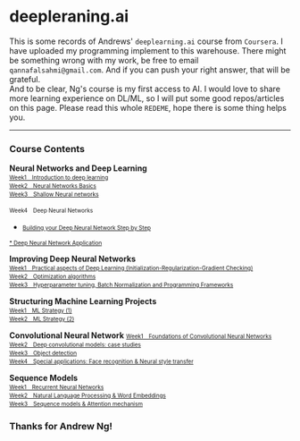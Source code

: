 # deepleraning.ai
This is some records of Andrews' `deeplearning.ai` course from `Coursera`. I have uploaded my programming implement to this warehouse. There might be something wrong with my work, be free to email `qannafalsahmi@gmail.com`. And if you can push your right answer, that will be grateful.<br/>
And to be clear, Ng's course is my first access to AI. I would love to share more learning experience on DL/ML, so I will put some good repos/articles on this page. Please read this whole `REDEME`, hope there is some thing helps you. <br/>

------
### Course Contents
**Neural Networks and Deep Learning**  
<a href="Course1/w1/Python_Basics_With_Numpy_v3a.ipynb"> 
    <font size=1>Week1　Introduction to deep learning
    </font>
</a><br>
<a href="Course1/w2/Logistic_Regression_with_a_Neural_Network_mindset_v6a.ipynb">
<font size=1>Week2　Neural Networks Basics</font>   
</a>
<a href="Course1/w3/Planar_data_classification_with_onehidden_layer_v6c.ipynb">
<font size=1>Week3　Shallow Neural networks</font>
</a>
  
<font size=1>Week4　Deep Neural Networks</font> 
<a href="Course1/w4/Building_your_Deep_Neural_Network_Step_by_Step_v8a.ipynb"> 
<font size=1> 
* Building your Deep Neural Network Step by Step</font> 
</a>
<a href="Course1/w4/Deep+Neural+Network+-+Application+v8.ipynb"> 
<font size=1> 
* Deep Neural Network Application</font>
</a>

**Improving Deep Neural Networks**  
<a href="">
<font size=1>Week1　Practical aspects of Deep Learning
(Initialization-Regularization-Gradient Checking)</font>  
</a>
<a href="">
<font size=1>Week2　Optimization algorithms</font>  
</a>
<a href="">
<font size=1>Week3　Hyperparameter tuning, Batch Normalization and Programming Frameworks</font>  
</a>


**Structuring Machine Learning Projects**
<a href="">  
<font size=1>Week1　ML Strategy (1)</font>  
</a>
<a href="">
<font size=1>Week2　ML Strategy (2)</font>
</a>



**Convolutional Neural Network** 
<a href=""> 
<font size=1>Week1　Foundations of Convolutional Neural Networks</font>  
</a>
<a href="">
<font size=1>Week2　Deep convolutional models: case studies</font>  
</a>
<a href="">
<font size=1>Week3　Object detection</font>  
</a>
<a href="">
<font size=1>Week4　Special applications: Face recognition & Neural style transfer</font>  
</a>


**Sequence Models**  
<a href="">
<font size=1>Week1　Recurrent Neural Networks</font>  
</a>
<a href="">
<font size=1>Week2　Natural Language Processing & Word Embeddings</font>  
</a>
<a href="">
<font size=1>Week3　Sequence models & Attention mechanism</font>  
</a>

   

### Thanks for Andrew Ng!
